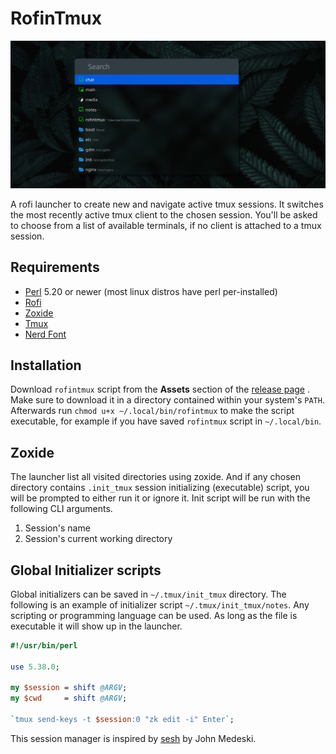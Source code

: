 # RofinTmux

![Screenshot of rofintmux](screenshot.png "RofinTmux")

A rofi launcher to create new and navigate active tmux sessions. It
switches the most recently active tmux client to the chosen
session. You'll be asked to choose from a list of available
terminals, if no client is attached to a tmux session.

## Requirements

- [Perl](https://wiki.archlinux.org/title/Perl) 5.20 or newer (most
  linux distros have perl per-installed)
- [Rofi](https://github.com/davatorium/rofi)
- [Zoxide](https://github.com/ajeetdsouza/zoxide)
- [Tmux](https://github.com/tmux/tmux)
- [Nerd Font](https://www.nerdfonts.com/)

## Installation

Download `rofintmux` script from the **Assets** section of the
[release page](https://github.com/alihammad-gist/rofintmux/releases)
. Make sure to download it in a directory contained within your
system's `PATH`. Afterwards run `chmod u+x ~/.local/bin/rofintmux`
to make the script executable, for example if you have saved
`rofintmux` script in `~/.local/bin`.

## Zoxide

The launcher list all visited directories using zoxide. And if any
chosen directory contains `.init_tmux` session initializing
(executable) script, you will be prompted to either run it or
ignore it. Init script will be run with the following CLI
arguments.

1. Session's name
2. Session's current working directory

## Global Initializer scripts

Global initializers can be saved in `~/.tmux/init_tmux` directory.
The following is an example of initializer script
`~/.tmux/init_tmux/notes`. Any scripting or programming language
can be used. As long as the file is executable it will show up in
the launcher.

```perl
#!/usr/bin/perl

use 5.38.0;

my $session = shift @ARGV;
my $cwd     = shift @ARGV;

`tmux send-keys -t $session:0 "zk edit -i" Enter`;
```

This session manager is inspired by
[sesh](https://github.com/joshmedeski/sesh) by John Medeski.
